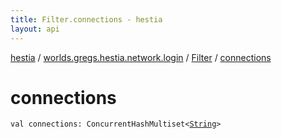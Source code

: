 ```yaml
---
title: Filter.connections - hestia
layout: api
---
```


<div class='api-docs-breadcrumbs'><a href="../../index.html">hestia</a> / <a href="../index.html">worlds.gregs.hestia.network.login</a> / <a href="index.html">Filter</a> / <a href="./connections.html">connections</a></div>

# connections

<div class="signature"><code><span class="keyword">val </span><span class="identifier">connections</span><span class="symbol">: </span><span class="identifier">ConcurrentHashMultiset</span><span class="symbol">&lt;</span><a href="https://kotlinlang.org/api/latest/jvm/stdlib/kotlin/-string/index.html"><span class="identifier">String</span></a><span class="symbol">&gt;</span></code></div>
